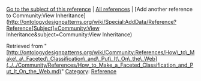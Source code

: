 [Go to the subject of this reference](../../Community/View_Inheritance.md "Community:View Inheritance") | [All references](../../Community/References.1.md "Community:References") | [Add another reference to Community:View Inheritance](http://ontologydesignpatterns.org/wiki/Special:AddData/Reference?Reference[Subject]=Community:View Inheritance&subject=Community:View Inheritance)


Retrieved from "[http://ontologydesignpatterns.org/wiki/Community:References/How\_to\_Make\_a\_Faceted\_Classification\_and\_Put\_It\_On\_the\_Web](../../Community/References/How_to_Make_a_Faceted_Classification_and_Put_It_On_the_Web.md)"
 [Category](http://ontologydesignpatterns.org/wiki/Special:Categories "Special:Categories"): [Reference](../../Category/Reference.md "Category:Reference")